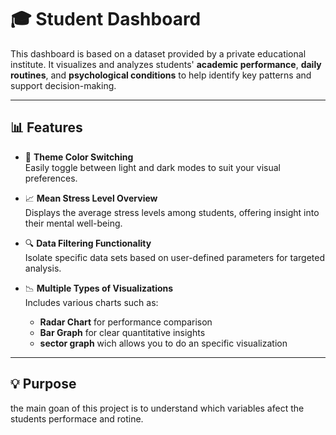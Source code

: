# 🎓 Student Dashboard

This dashboard is based on a dataset provided by a private educational institute. It visualizes and analyzes students' **academic performance**, **daily routines**, and **psychological conditions** to help identify key patterns and support decision-making.

---

## 📊 Features

- 🎨 **Theme Color Switching**  
  Easily toggle between light and dark modes to suit your visual preferences.

- 📈 **Mean Stress Level Overview**  
  Displays the average stress levels among students, offering insight into their mental well-being.

- 🔍 **Data Filtering Functionality**  
  Isolate specific data sets based on user-defined parameters for targeted analysis.

- 📉 **Multiple Types of Visualizations**  
  Includes various charts such as:
  - **Radar Chart** for performance comparison  
  - **Bar Graph** for clear quantitative insights  
  - **sector graph** wich allows you to do an specific visualization

---

## 💡 Purpose

the main goan of this project is to understand which variables afect the students performace and rotine.
